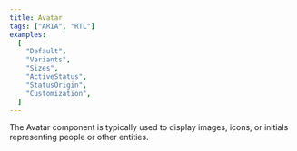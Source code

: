 ```yaml
---
title: Avatar
tags: ["ARIA", "RTL"]
examples:
  [
    "Default",
    "Variants",
    "Sizes",
    "ActiveStatus",
    "StatusOrigin",
    "Customization",
  ]
---
```


The Avatar component is typically used to display images, icons, or initials representing people or other entities.
